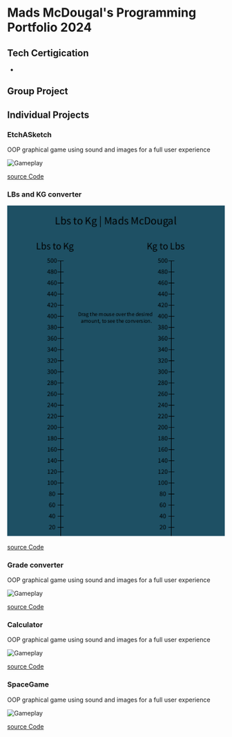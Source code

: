 # Mads McDougal's Programming Portfolio 2024 
## Tech Certigication
*

## Group Project

## Individual Projects

### EtchASketch
OOP graphical game using sound and images for a full user experience 

![Gameplay]()

[source Code]()

### LBs and KG converter
![Conversion](https://github.com/olmpyia/programmingportfolio/blob/main/images/Screenshot%202024-02-02%20at%2011.12.52%20AM.png)

[source Code](https://github.com/olmpyia/programmingportfolio/blob/main/src/lbs_to_kg.zip)

### Grade converter
OOP graphical game using sound and images for a full user experience 

![Gameplay]()

[source Code]()

### Calculator
OOP graphical game using sound and images for a full user experience 

![Gameplay]()

[source Code]()

### SpaceGame
OOP graphical game using sound and images for a full user experience 

![Gameplay]()

[source Code]()
